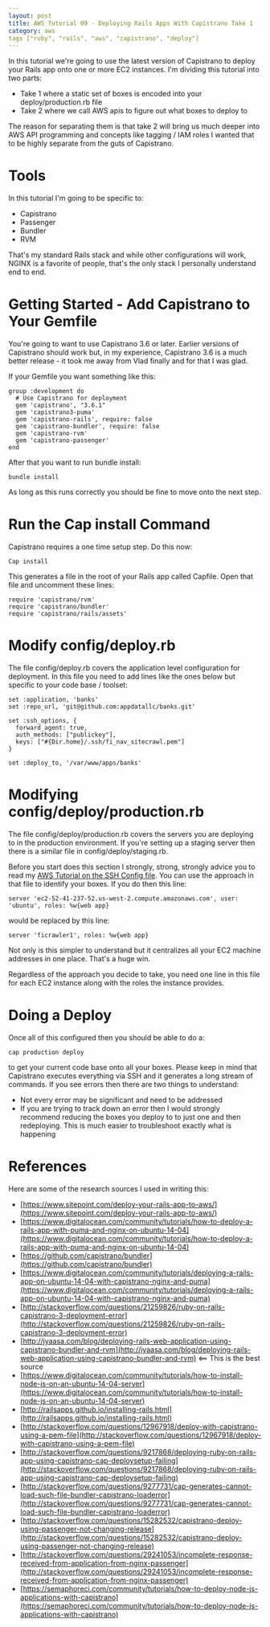 ```yaml
---
layout: post
title: AWS Tutorial 09 - Deploying Rails Apps With Capistrano Take 1
category: aws
tags ["ruby", "rails", "aws", "capistrano", "deploy"]
---
```

In this tutorial we're going to use the latest version of Capistrano to deploy your Rails app onto one or more EC2 instances.  I'm dividing this tutorial into two parts:

* Take 1 where a static set of boxes is encoded into your deploy/production.rb file
* Take 2 where we call AWS apis to figure out what boxes to deploy to

The reason for separating them is that take 2 will bring us much deeper into AWS API programming and concepts like tagging / IAM roles I wanted that to be highly separate from the guts of Capistrano.

# Tools

In this tutorial I'm going to be specific to:

* Capistrano
* Passenger
* Bundler
* RVM

That's my standard Rails stack and while other configurations will work, NGINX is a favorite of people, that's the only stack I personally understand end to end.

# Getting Started - Add Capistrano to Your Gemfile

You're going to want to use Capistrano 3.6 or later.  Earlier versions of Capistrano should work but, in my experience, Capistrano 3.6 is a much better release - it took me away from Vlad finally and for that I was glad.  

If your Gemfile you want something like this:

    group :development do
      # Use Capistrano for deployment
      gem 'capistrano', "3.6.1"
      gem 'capistrano3-puma'
      gem 'capistrano-rails', require: false
      gem 'capistrano-bundler', require: false
      gem 'capistrano-rvm'
      gem 'capistrano-passenger'
    end

After that you want to run bundle install:

    bundle install
    
As long as this runs correctly you should be fine to move onto the next step.

# Run the Cap install Command

Capistrano requires a one time setup step.  Do this now:

    Cap install
    
This generates a file in the root of your Rails app called Capfile.  Open that file and uncomment these lines:

    require 'capistrano/rvm'
    require 'capistrano/bundler'
    require 'capistrano/rails/assets'    

# Modify config/deploy.rb 

The file config/deploy.rb covers the application level configuration for deployment. In this file you need to add lines like the ones below but specific to your code base / toolset:

    set :application, 'banks'
    set :repo_url, 'git@github.com:appdatallc/banks.git'
    
    set :ssh_options, {
      forward_agent: true,
      auth_methods: ["publickey"],
      keys: ["#{Dir.home}/.ssh/fi_nav_sitecrawl.pem"]
    }
    
    set :deploy_to, '/var/www/apps/banks'
    

# Modifying config/deploy/production.rb

The file config/deploy/production.rb covers the servers you are deploying to in the production environment. If you're setting up a staging server then there is a similar file in config/deploy/staging.rb.

Before you start does this section I strongly, strong, strongly advice you to read my [AWS Tutorial on the SSH Config file](https://fuzzygroup.github.io/blog/aws/2016/09/20/aws-tutorial-08-using-ssh-s-config-file-with-your-aws-boxes.html).  You can use the approach in that file to identify your boxes.  If you do then this line:

    server 'ec2-52-41-237-52.us-west-2.compute.amazonaws.com', user: 'ubuntu', roles: %w{web app}

would be replaced by this line:

    server 'ficrawler1', roles: %w{web app}
    
Not only is this simpler to understand but it centralizes all your EC2 machine addresses in one place.  That's a huge win.

Regardless of the approach you decide to take, you need one line in this file for each EC2 instance along with the roles the instance provides.

# Doing a Deploy

Once all of this configured then you should be able to do a:

    cap production deploy
    
to get your current code base onto all your boxes.  Please keep in mind that Capistrano executes everything via SSH and it generates a long stream of commands.  If you see errors then there are two things to understand:

* Not every error may be significant and need to be addressed
* If you are trying to track down an error then I would strongly recommend reducing the boxes you deploy to to just one and then redeploying.  This is much easier to troubleshoot exactly what is happening

# References

Here are some of the research sources I used in writing this:

* [https://www.sitepoint.com/deploy-your-rails-app-to-aws/](https://www.sitepoint.com/deploy-your-rails-app-to-aws/)
* [https://www.digitalocean.com/community/tutorials/how-to-deploy-a-rails-app-with-puma-and-nginx-on-ubuntu-14-04](https://www.digitalocean.com/community/tutorials/how-to-deploy-a-rails-app-with-puma-and-nginx-on-ubuntu-14-04)
* [https://github.com/capistrano/bundler](https://github.com/capistrano/bundler)
* [https://www.digitalocean.com/community/tutorials/deploying-a-rails-app-on-ubuntu-14-04-with-capistrano-nginx-and-puma](https://www.digitalocean.com/community/tutorials/deploying-a-rails-app-on-ubuntu-14-04-with-capistrano-nginx-and-puma)
* [http://stackoverflow.com/questions/21259826/ruby-on-rails-capistrano-3-deployment-error](http://stackoverflow.com/questions/21259826/ruby-on-rails-capistrano-3-deployment-error)
* [http://jyaasa.com/blog/deploying-rails-web-application-using-capistrano-bundler-and-rvm](http://jyaasa.com/blog/deploying-rails-web-application-using-capistrano-bundler-and-rvm) <== This is the best source
* [https://www.digitalocean.com/community/tutorials/how-to-install-node-js-on-an-ubuntu-14-04-server](https://www.digitalocean.com/community/tutorials/how-to-install-node-js-on-an-ubuntu-14-04-server)
* [http://railsapps.github.io/installing-rails.html](http://railsapps.github.io/installing-rails.html)
* [http://stackoverflow.com/questions/12967918/deploy-with-capistrano-using-a-pem-file](http://stackoverflow.com/questions/12967918/deploy-with-capistrano-using-a-pem-file)
* [http://stackoverflow.com/questions/9217868/deploying-ruby-on-rails-app-using-capistrano-cap-deploysetup-failing](http://stackoverflow.com/questions/9217868/deploying-ruby-on-rails-app-using-capistrano-cap-deploysetup-failing)
* [http://stackoverflow.com/questions/9277731/cap-generates-cannot-load-such-file-bundler-capistrano-loaderror](http://stackoverflow.com/questions/9277731/cap-generates-cannot-load-such-file-bundler-capistrano-loaderror)
* [http://stackoverflow.com/questions/15282532/capistrano-deploy-using-passenger-not-changing-release](http://stackoverflow.com/questions/15282532/capistrano-deploy-using-passenger-not-changing-release)
* [http://stackoverflow.com/questions/29241053/incomplete-response-received-from-application-from-nginx-passenger](http://stackoverflow.com/questions/29241053/incomplete-response-received-from-application-from-nginx-passenger)
* [https://semaphoreci.com/community/tutorials/how-to-deploy-node-js-applications-with-capistrano](https://semaphoreci.com/community/tutorials/how-to-deploy-node-js-applications-with-capistrano)
